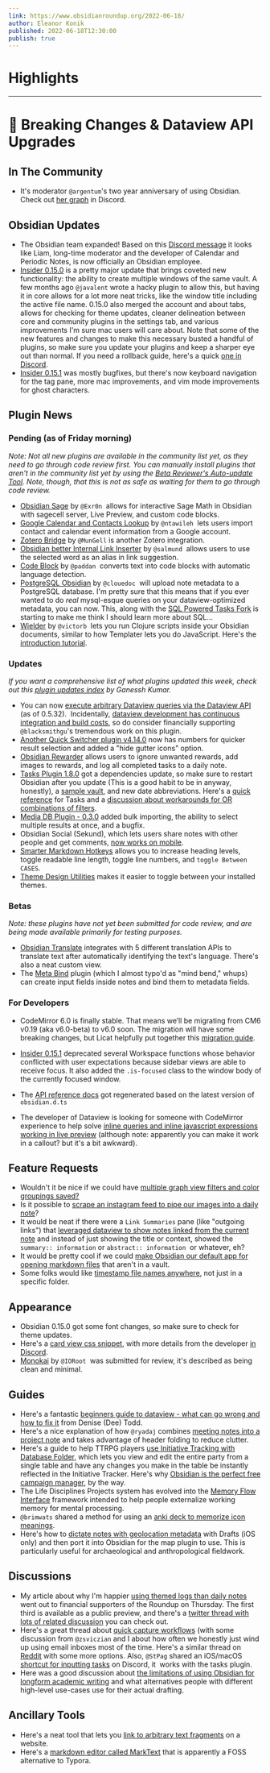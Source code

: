 ```yaml
---
link: https://www.obsidianroundup.org/2022-06-18/
author: Eleanor Konik
published: 2022-06-18T12:30:00
publish: true
---
```

# Highlights


---
# 🌠 Breaking Changes & Dataview API Upgrades
## In The Community

-   It's moderator `@argentum`'s two year anniversary of using Obsidian. Check out [her graph](https://discord.com/channels/686053708261228577/744933215063638183/986956536976924693) in Discord.

## Obsidian Updates

-   The Obsidian team expanded! Based on this [Discord message](https://discord.com/channels/686053708261228577/702717892533157999/986349167582531675) it looks like Liam, long-time moderator and the developer of Calendar and Periodic Notes, is now officially an Obsidian employee.
-   [Insider 0.15.0](https://forum.obsidian.md/t/obsidian-release-v0-15-0-insider-build/38948) is a pretty major update that brings coveted new functionality: the ability to create multiple windows of the same vault. A few months ago `@javalent` wrote a hacky plugin to allow this, but having it in core allows for a lot more neat tricks, like the window title including the active file name. 0.15.0 also merged the account and about tabs, allows for checking for theme updates, cleaner delineation between core and community plugins in the settings tab, and various improvements I'm sure mac users will care about. Note that some of the new features and changes to make this necessary busted a handful of plugins, so make sure you update your plugins and keep a sharper eye out than normal. If you need a rollback guide, here's a quick [one in Discord](https://discord.com/channels/686053708261228577/711427230143742022/987733175809757265).
-   [Insider 0.15.1](https://forum.obsidian.md/t/obsidian-release-v0-15-1-insider-build/39021) was mostly bugfixes, but there's now keyboard navigation for the tag pane, more mac improvements, and vim mode improvements for ghost characters.

## Plugin News

### Pending (as of Friday morning)

_Note: Not all new plugins are available in the community list yet, as they need to go through code review first. You can manually install plugins that aren't in the community list yet by using the [Beta Reviewer's Auto-update Tool](https://github.com/TfTHacker/obsidian42-brat). Note, though, that this is not as safe as waiting for them to go through code review._

-   [Obsidian Sage](https://github.com/Exr0nProjects/obsidian-sage) by `@Exr0n`  allows for interactive Sage Math in Obsidian with sagecell server, Live Preview, and custom code blocks.
-   [Google Calendar and Contacts Lookup](https://github.com/ntawileh/obsidian-google-lookup) by `@ntawileh`  lets users import contact and calendar event information from a Google account.
-   [Zotero Bridge](https://github.com/vanakat/zotero-bridge) by `@MunGell` is another Zotero integration.
-   [Obsidian better Internal Link Inserter](https://github.com/salmund/obsidian-better-link-inserter) by `@salmund`  allows users to use the selected word as an alias in link suggestion.
-   [Code Block](https://github.com/paddan/code-block-plugin) by `@paddan`  converts text into code blocks with automatic language detection.
-   [PostgreSQL Obsidian](https://github.com/clouedoc/postgresql-obsidian) by `@clouedoc`  will upload note metadata to a PostgreSQL database. I'm pretty sure that this means that if you ever wanted to do _real_ mysql-esque queries on your dataview-optimized metadata, you can now. This, along with the [SQL Powered Tasks Fork](https://github.com/sytone/obsidian-tasks-x/releases/tag/2.3.0) is starting to make me think I should learn more about SQL...
-   [Wielder](https://github.com/victorb/obsidian-wielder) by `@victorb`  lets you run Clojure scripts inside your Obsidian documents, similar to how Templater lets you do JavaScript. Here's the [introduction tutorial](https://wielder.victor.earth/Tutorials/01-Introduction).

### Updates

_If you want a comprehensive list of what plugins updated this week, check out this [plugin updates index](https://obsidian-plugin-stats.vercel.app/updates) by Ganessh Kumar._

-   You can now [execute arbitrary Dataview queries via the Dataview API](https://github.com/blacksmithgu/obsidian-dataview/issues/374) (as of 0.5.32).  Incidentally, [dataview development has continuous integration and build costs](https://github.com/sponsors/blacksmithgu), so do consider financially supporting `@blacksmithgu`'s tremendous work on this plugin.
-   [Another Quick Switcher plugin v4.14.0](https://github.com/tadashi-aikawa/obsidian-another-quick-switcher/releases/tag/4.14.0) now has numbers for quicker result selection and added a "hide gutter icons" option.
-   [Obsidian Rewarder](https://github.com/Gnopps/obsidian-rewarder) allows users to ignore unwanted rewards, add images to rewards, and log all completed tasks to a daily note.
-   [Tasks Plugin 1.8.0](https://github.com/obsidian-tasks-group/obsidian-tasks/releases/tag/1.8.0) got a dependencies update, so make sure to restart Obsidian after you update (This is a good habit to be in anyway, honestly), a [sample vault](https://github.com/obsidian-tasks-group/obsidian-tasks/tree/main/resources/sample_vaults/Tasks-Demo), and new date abbreviations. Here's a [quick reference](https://obsidian-tasks-group.github.io/obsidian-tasks/quick-reference/) for Tasks and a [discussion about workarounds for OR combinations of filters](https://github.com/obsidian-tasks-group/obsidian-tasks/discussions/746).
-   [Media DB Plugin - 0.3.0](https://github.com/mProjectsCode/obsidian-media-db-plugin) added bulk importing, the ability to select multiple results at once, and a bugfix.
-   Obsidian Social (Sekund), which lets users share notes with other people and get comments, [now works on mobile](https://forum.obsidian.md/t/obsidian-social-sekund-now-works-on-mobile/39046?u=ryanjamurphy).
-   [Smarter Markdown Hotkeys](https://obsidian.md/plugins?id=obsidian-smarter-md-hotkeys) allows you to increase heading levels, toggle readable line length, toggle line numbers, and `toggle Between CASES`.
-   [Theme Design Utilities](https://obsidian.md/plugins?id=obsidian-theme-design-utilities) makes it easier to toggle between your installed themes.

### Betas

_Note: these plugins have not yet been submitted for code review, and are being made available primarily for testing purposes._

-   [Obsidian Translate](https://github.com/Fevol/obsidian-translate/releases/tag/1.0.1.1) integrates with 5 different translation APIs to translate text after automatically identifying the text's language. There's also a neat custom view.
-   The [Meta Bind](https://github.com/mProjectsCode/obsidian-meta-bind-plugin) plugin (which I almost typo'd as "mind bend," whups) can create input fields inside notes and bind them to metadata fields.

### For Developers

-   CodeMirror 6.0 is finally stable. That means we’ll be migrating from CM6 v0.19 (aka v6.0-beta) to v6.0 soon. The migration will have some breaking changes, but Licat helpfully put together this [migration guide](https://forum.obsidian.md/t/plugin-developers-codemirror-6-migration-guide-for-v6-0/38947).

-   [Insider 0.15.1](https://forum.obsidian.md/t/obsidian-release-v0-15-1-insider-build/39021) deprecated several Workspace functions whose behavior conflicted with user expectations because sidebar views are able to receive focus. It also added the `.is-focused` class to the window body of the currently focused window.
-   The [API reference docs](https://marcus.se.net/obsidian-plugin-docs/api) got regenerated based on the latest version of `obsidian.d.ts`
-   The developer of Dataview is looking for someone with CodeMirror experience to help solve [inline queries and inline javascript expressions working in live preview](https://github.com/blacksmithgu/obsidian-dataview/issues/729) (although note: apparently you can make it work in a callout? but it's a bit awkward).

## Feature Requests

-   Wouldn't it be nice if we could have [multiple graph view filters and color groupings saved?](https://forum.obsidian.md/t/multiple-graph-view-filters-and-color-grouping-for-each/39076)
-   Is it possible to [scrape an instagram feed to pipe our images into a daily note](https://discord.com/channels/686053708261228577/707816848615407697/984876336847913000)?
-   It would be neat if there were a `Link Summaries` pane (like "outgoing links") that [leveraged dataview to show notes linked from the current note](https://github.com/blacksmithgu/obsidian-dataview/issues/1181) and instead of just showing the title or context, showed the `summary:: information` or `abstract:: information`  or whatever, eh?
-   It would be pretty cool if we could [make Obsidian our default app for opening markdown files](https://forum.obsidian.md/t/add-ability-to-use-obsidian-as-a-markdown-editor-on-files-outside-vault/38937) that aren't in a vault.
-   Some folks would like [timestamp file names anywhere](https://forum.obsidian.md/t/zettelkasten-prefixer-create-anywhere/39078), not just in a specific folder.

## Appearance

-   Obsidian 0.15.0 got some font changes, so make sure to check for theme updates.
-   Here's a [card view css snippet](https://gist.github.com/raisabelatrix/a92a2c9c43c2deb2ebb5175f11631608), with more details from the developer [in Discord](https://discord.com/channels/686053708261228577/744933215063638183/987090821922832399).
-   [Monokai](https://github.com/IORoot/Obsidian-Monokai) by `@IORoot`  was submitted for review, it's described as being clean and minimal.

## Guides

-   Here's a fantastic [beginners guide to dataview - what can go wrong and how to fix it](https://denisetodd.medium.com/obsidian-dataview-for-beginners-a-checklist-to-help-fix-your-dataview-queries-11acc57f1e48) from Denise (Dee) Todd.
-   Here's a nice explanation of how `@ryadaj` combines [meeting notes into a project note](https://discord.com/channels/686053708261228577/710585052769157141/984498140772171836) and takes advantage of header folding to reduce clutter.
-   Here's a guide to help TTRPG players [use Initiative Tracking with Database Folder](https://youtu.be/hiBzgSGJuxU), which lets you view and edit the entire party from a single table and have any changes you make in the table be instantly reflected in the Initiative Tracker. Here's why [Obsidian is the perfect free campaign manager](https://www.reddit.com/r/worldbuilding/comments/v9uorp/obsidianmd_the_perfect_free_campaign_manager/), by the way.
-   The Life Disciplines Projects system has evolved into the [Memory Flow Interface](https://github.com/uwidev/memory-flow-interface) framework intended to help people externalize working memory for mental processing.
-   `@brimwats` shared a method for using an [anki deck to memorize icon meanings](https://discord.com/channels/686053708261228577/710585052769157141/986711140287520868).
-   Here's how to [dictate notes with geolocation metadata](https://twitter.com/roddick_a/status/1537069088446595073) with Drafts (iOS only) and then port it into Obsidian for the map plugin to use. This is particularly useful for archaeological and anthropological fieldwork.

## Discussions

-   My article about why I'm happier [using themed logs than daily notes](https://www.obsidianroundup.org/themed-logs-not-daily-notes/) went out to financial supporters of the Roundup on Thursday. The first third is available as a public preview, and there's a [twitter thread with lots of related discussion](https://twitter.com/EleanorKonik/status/1535243789362675712) you can check out.
-   Here's a great thread about [quick capture workflows](https://twitter.com/zsviczian/status/1536811464702451712) (with some discussion from `@zsviczian` and I about how often we honestly just wind up using email inboxes most of the time. Here's a similar thread on [Reddit](https://www.reddit.com/r/ObsidianMD/comments/vduh9x/the_way_i_keep_track_of_tangentialrandom/) with some more options. Also, `@StPag` shared an iOS/macOS [shortcut for inputting tasks](https://discord.com/channels/686053708261228577/965681451297304596/984935845188476948) on Discord, it  works with the tasks plugin.
-   Here was a good discussion about [the limitations of using Obsidian for longform academic writing](https://www.reddit.com/r/ObsidianMD/comments/vc35ey/limitations_in_using_obsidianmarkdown_for/) and what alternatives people with different high-level use-cases use for their actual drafting.

## Ancillary Tools

-   Here's a neat tool that lets you [link to arbitrary text fragments](https://github.com/GoogleChromeLabs/link-to-text-fragment) on a website.
-   Here's a [markdown editor called MarkText](https://github.com/marktext/marktext) that is apparently a FOSS alternative to Typora.
